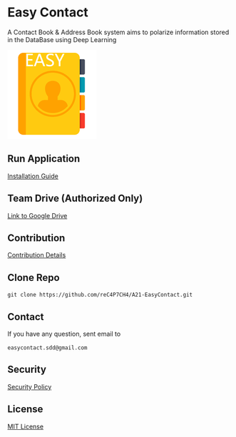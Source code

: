# Easy Contact

A Contact Book & Address Book system aims to polarize information stored in the DataBase using Deep Learning

![](.FILES/LOGO_200x200.png)

## Run Application

[Installation Guide](INSTALL.md)

## Team Drive (Authorized Only)

[Link to Google Drive](https://drive.google.com/drive/folders/1_5wAIFeJw4zVVjDTp-KmLhhhi76vAoGF?usp=sharing)

## Contribution

[Contribution Details](https://docs.google.com/document/d/1rknX-dScFkdTH1MUNyShnIzl-PXCaVpOBf0_MluZPO8/edit?usp=sharing)

## Clone Repo

```shell
git clone https://github.com/reC4P7CH4/A21-EasyContact.git
```

## Contact

If you have any question, sent email to

```shell
easycontact.sdd@gmail.com
```

## Security

[Security Policy](SECURITY.md)

## License

[MIT License](LICENSE)
